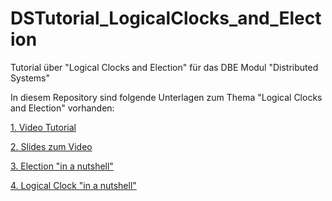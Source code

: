 # DSTutorial_LogicalClocks_and_Election
Tutorial über "Logical Clocks and Election" für das DBE Modul "Distributed Systems" 

In diesem Repository sind folgende Unterlagen zum Thema "Logical Clocks and Election" vorhanden:

[1. Video Tutorial](https://youtu.be/wZsFEO5KX2k)

[2. Slides zum Video](https://github.com/digitalhhz/DSTutorial_LogicalClocks_and_Election/blob/main/Folien%20-%20Logical%20Clocks%20_%20Election.pdf)

[3. Election "in a nutshell"](https://github.com/digitalhhz/DSTutorial_LogicalClocks_and_Election/blob/main/InfoSheet%20Election.pdf)

[4. Logical Clock "in a nutshell"](https://github.com/digitalhhz/DSTutorial_LogicalClocks_and_Election/blob/main/InfoSheet%20Logical%20Clocks.pdf)
